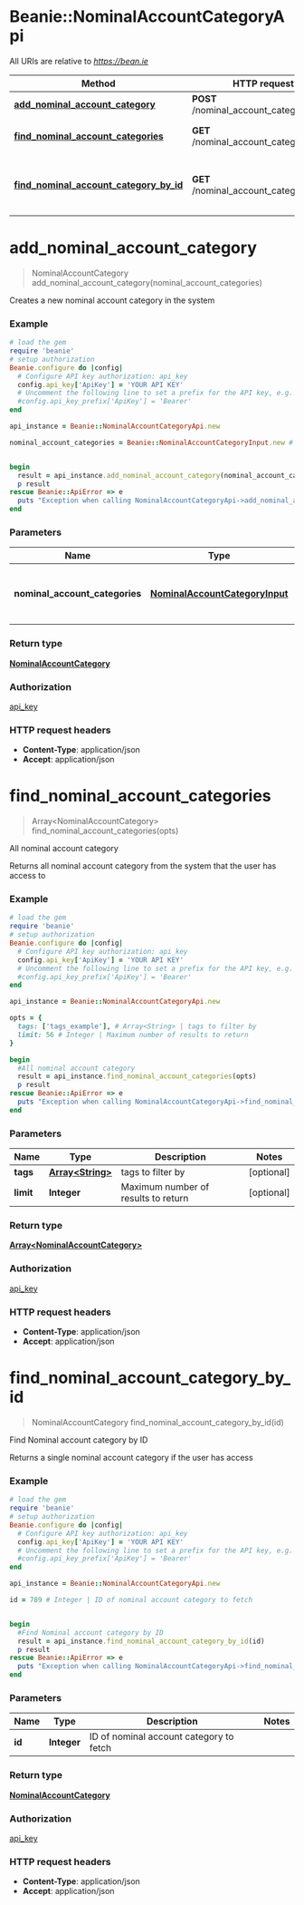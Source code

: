 # Beanie::NominalAccountCategoryApi

All URIs are relative to *https://bean.ie*

Method | HTTP request | Description
------------- | ------------- | -------------
[**add_nominal_account_category**](NominalAccountCategoryApi.md#add_nominal_account_category) | **POST** /nominal_account_categories | 
[**find_nominal_account_categories**](NominalAccountCategoryApi.md#find_nominal_account_categories) | **GET** /nominal_account_categories | All nominal account category
[**find_nominal_account_category_by_id**](NominalAccountCategoryApi.md#find_nominal_account_category_by_id) | **GET** /nominal_account_categories/{id} | Find Nominal account category by ID


# **add_nominal_account_category**
> NominalAccountCategory add_nominal_account_category(nominal_account_categories)



Creates a new nominal account category in the system

### Example
```ruby
# load the gem
require 'beanie'
# setup authorization
Beanie.configure do |config|
  # Configure API key authorization: api_key
  config.api_key['ApiKey'] = 'YOUR API KEY'
  # Uncomment the following line to set a prefix for the API key, e.g. 'Bearer' (defaults to nil)
  #config.api_key_prefix['ApiKey'] = 'Bearer'
end

api_instance = Beanie::NominalAccountCategoryApi.new

nominal_account_categories = Beanie::NominalAccountCategoryInput.new # NominalAccountCategoryInput | Nominal account category to add to the system


begin
  result = api_instance.add_nominal_account_category(nominal_account_categories)
  p result
rescue Beanie::ApiError => e
  puts "Exception when calling NominalAccountCategoryApi->add_nominal_account_category: #{e}"
end
```

### Parameters

Name | Type | Description  | Notes
------------- | ------------- | ------------- | -------------
 **nominal_account_categories** | [**NominalAccountCategoryInput**](NominalAccountCategoryInput.md)| Nominal account category to add to the system | 

### Return type

[**NominalAccountCategory**](NominalAccountCategory.md)

### Authorization

[api_key](../README.md#api_key)

### HTTP request headers

 - **Content-Type**: application/json
 - **Accept**: application/json



# **find_nominal_account_categories**
> Array&lt;NominalAccountCategory&gt; find_nominal_account_categories(opts)

All nominal account category

Returns all nominal account category from the system that the user has access to

### Example
```ruby
# load the gem
require 'beanie'
# setup authorization
Beanie.configure do |config|
  # Configure API key authorization: api_key
  config.api_key['ApiKey'] = 'YOUR API KEY'
  # Uncomment the following line to set a prefix for the API key, e.g. 'Bearer' (defaults to nil)
  #config.api_key_prefix['ApiKey'] = 'Bearer'
end

api_instance = Beanie::NominalAccountCategoryApi.new

opts = { 
  tags: ['tags_example'], # Array<String> | tags to filter by
  limit: 56 # Integer | Maximum number of results to return
}

begin
  #All nominal account category
  result = api_instance.find_nominal_account_categories(opts)
  p result
rescue Beanie::ApiError => e
  puts "Exception when calling NominalAccountCategoryApi->find_nominal_account_categories: #{e}"
end
```

### Parameters

Name | Type | Description  | Notes
------------- | ------------- | ------------- | -------------
 **tags** | [**Array&lt;String&gt;**](String.md)| tags to filter by | [optional] 
 **limit** | **Integer**| Maximum number of results to return | [optional] 

### Return type

[**Array&lt;NominalAccountCategory&gt;**](NominalAccountCategory.md)

### Authorization

[api_key](../README.md#api_key)

### HTTP request headers

 - **Content-Type**: application/json
 - **Accept**: application/json



# **find_nominal_account_category_by_id**
> NominalAccountCategory find_nominal_account_category_by_id(id)

Find Nominal account category by ID

Returns a single nominal account category if the user has access

### Example
```ruby
# load the gem
require 'beanie'
# setup authorization
Beanie.configure do |config|
  # Configure API key authorization: api_key
  config.api_key['ApiKey'] = 'YOUR API KEY'
  # Uncomment the following line to set a prefix for the API key, e.g. 'Bearer' (defaults to nil)
  #config.api_key_prefix['ApiKey'] = 'Bearer'
end

api_instance = Beanie::NominalAccountCategoryApi.new

id = 789 # Integer | ID of nominal account category to fetch


begin
  #Find Nominal account category by ID
  result = api_instance.find_nominal_account_category_by_id(id)
  p result
rescue Beanie::ApiError => e
  puts "Exception when calling NominalAccountCategoryApi->find_nominal_account_category_by_id: #{e}"
end
```

### Parameters

Name | Type | Description  | Notes
------------- | ------------- | ------------- | -------------
 **id** | **Integer**| ID of nominal account category to fetch | 

### Return type

[**NominalAccountCategory**](NominalAccountCategory.md)

### Authorization

[api_key](../README.md#api_key)

### HTTP request headers

 - **Content-Type**: application/json
 - **Accept**: application/json



